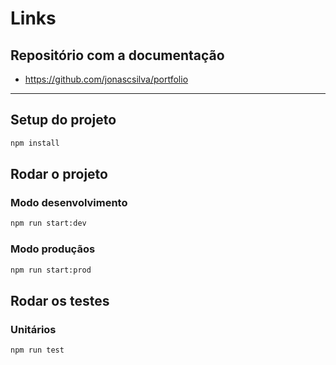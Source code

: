 # Links

## Repositório com a documentação

- https://github.com/jonascsilva/portfolio

---

## Setup do projeto

```bash
npm install
```

## Rodar o projeto

### Modo desenvolvimento

```bash
npm run start:dev
```

### Modo produçãos

```bash
npm run start:prod
```

## Rodar os testes

### Unitários

```bash
npm run test
```
